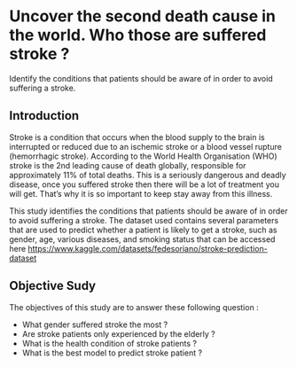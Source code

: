 # Uncover the second death cause in the world. Who those are suffered stroke ?
Identify the conditions that patients should be aware of in order to avoid suffering a stroke.
## Introduction
Stroke is a condition that occurs when the blood supply to the brain is interrupted or reduced due to an ischemic stroke or a blood vessel rupture (hemorrhagic stroke). According to the World Health Organisation (WHO) stroke is the 2nd leading cause of death globally, responsible for approximately 11% of total deaths. This is a seriously dangerous and deadly disease, once you suffered stroke then there will be a lot of treatment you will get. That’s why it is so important to keep stay away from this illness.

This study identifies the conditions that patients should be aware of in order to avoid suffering a stroke. The dataset used contains several parameters that are used to predict whether a patient is likely to get a stroke, such as gender, age, various diseases, and smoking status that can be accessed here https://www.kaggle.com/datasets/fedesoriano/stroke-prediction-dataset

## Objective Sudy

The objectives of this study are to answer these following question :
- What gender suffered stroke the most ?
- Are stroke patients only experienced by the elderly ?
- What is the health condition of stroke patients ?
- What is the best model to predict stroke patient ?
